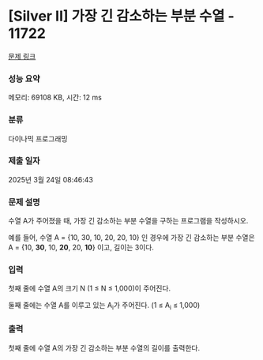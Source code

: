 # [Silver II] 가장 긴 감소하는 부분 수열 - 11722 

[문제 링크](https://www.acmicpc.net/problem/11722) 

### 성능 요약

메모리: 69108 KB, 시간: 12 ms

### 분류

다이나믹 프로그래밍

### 제출 일자

2025년 3월 24일 08:46:43

### 문제 설명

<p>수열 A가 주어졌을 때, 가장 긴 감소하는 부분 수열을 구하는 프로그램을 작성하시오.</p>

<p>예를 들어, 수열 A = {10, 30, 10, 20, 20, 10} 인 경우에 가장 긴 감소하는 부분 수열은 A = {10, <strong>30</strong>, 10, <strong>20</strong>, 20, <strong>10</strong>}  이고, 길이는 3이다.</p>

### 입력 

 <p>첫째 줄에 수열 A의 크기 N (1 ≤ N ≤ 1,000)이 주어진다.</p>

<p>둘째 줄에는 수열 A를 이루고 있는 A<sub>i</sub>가 주어진다. (1 ≤ A<sub>i</sub> ≤ 1,000)</p>

### 출력 

 <p>첫째 줄에 수열 A의 가장 긴 감소하는 부분 수열의 길이를 출력한다.</p>

